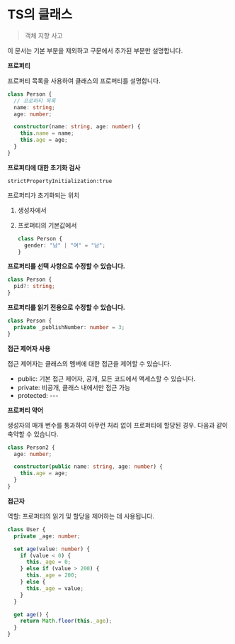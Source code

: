 # TS의 클래스

> 객체 지향 사고

이 문서는 기본 부분을 제외하고 구문에서 추가된 부분만 설명합니다.

**프로퍼티**

프로퍼티 목록을 사용하여 클래스의 프로퍼티를 설명합니다.

```ts
class Person {
  // 프로퍼티 목록
  name: string;
  age: number;

  constructor(name: string, age: number) {
    this.name = name;
    this.age = age;
  }
}
```

**프로퍼티에 대한 초기화 검사**

`strictPropertyInitialization:true`

프로퍼티가 초기화되는 위치

1. 생성자에서
2. 프로퍼티의 기본값에서

   ```ts
   class Person {
     gender: "남" | "여" = "남";
   }
   ```

**프로퍼티를 선택 사항으로 수정할 수 있습니다.**

```ts
class Person {
  pid?: string;
}
```

**프로퍼티를 읽기 전용으로 수정할 수 있습니다.**

```ts
class Person {
  private _publishNumber: number = 3;
}
```

**접근 제어자 사용**

접근 제어자는 클래스의 멤버에 대한 접근을 제어할 수 있습니다.

- public: 기본 접근 제어자, 공개, 모든 코드에서 액세스할 수 있습니다.
- private: 비공개, 클래스 내에서만 접근 가능
- protected: ---

**프로퍼티 약어**

생성자의 매개 변수를 통과하여 아무런 처리 없이 프로퍼티에 할당된 경우. 다음과 같이 축약할 수 있습니다.

```ts
class Person2 {
  age: number;

  constructor(public name: string, age: number) {
    this.age = age;
  }
}
```

**접근자**

역할: 프로퍼티의 읽기 및 할당을 제어하는 데 사용됩니다.

```ts
class User {
  private _age: number;

  set age(value: number) {
    if (value < 0) {
      this._age = 0;
    } else if (value > 200) {
      this._age = 200;
    } else {
      this._age = value;
    }
  }

  get age() {
    return Math.floor(this._age);
  }
}
```
